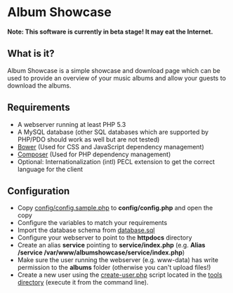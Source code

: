 # Album Showcase

**Note: This software is currently in beta stage! It may eat the Internet.**

## What is it?

Album Showcase is a simple showcase and download page which can be used to provide an overview of your music albums and allow your guests to download the albums.

## Requirements

   * A webserver running at least PHP 5.3
   * A MySQL database (other SQL databases which are supported by PHP/PDO should work as well but are not tested)
   * [Bower](http://bower.io) (Used for CSS and JavaScript dependency management)
   * [Composer](https://getcomposer.org) (Used for PHP dependency management)
   * Optional: Internationalization (intl) PECL extension to get the correct language for the client

## Configuration

   * Copy [config/config.sample.php](/config/config.sample.php) to **config/config.php** and open the copy
   * Configure the variables to match your requirements
   * Import the database schema from [database.sql](/tools/database.sql)
   * Configure your webserver to point to the **httpdocs** directory
   * Create an alias **service** pointing to **service/index.php** (e.g. **Alias /service /var/www/albumshowcase/service/index.php**)
   * Make sure the user running the webserver (e.g. www-data) has write permission to the **albums** folder (otherwise you can't upload files!)
   * Create a new user using the [create-user.php](/tools/create-user.php) script located in the [tools directory](/tools) (execute it from the command line).